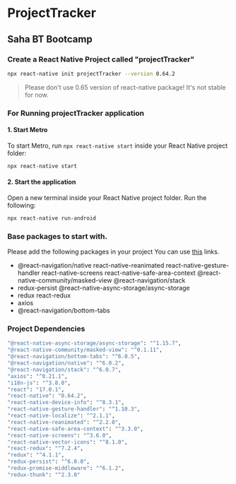 # ProjectTracker 
## Saha BT Bootcamp

### Create a React Native Project called "projectTracker"
~~~bash
npx react-native init projectTracker --version 0.64.2
~~~
> Please don't use 0.65 version of react-native package! It's not stable for now.

### For Running projectTracker application
#### 1. Start Metro

To start Metro, run `npx react-native start` inside your React Native project folder:
~~~bash
npx react-native start
~~~

#### 2. Start the application

Open a new terminal inside your React Native project folder. Run the following:
~~~bash
npx react-native run-android
~~~
### Base packages to start with.
Please add the following packages in your project You can use [this](https://www.bigbinary.com/learn-react-native/initial-repo-configurations#base-packages-to-start-with) links.
* @react-navigation/native react-native-reanimated react-native-gesture-handler react-native-screens react-native-safe-area-context @react-native-community/masked-view @react-navigation/stack
* redux-persist @react-native-async-storage/async-storage
* redux react-redux
* axios
* @react-navigation/bottom-tabs
### Project Dependencies
~~~bash
"@react-native-async-storage/async-storage": "^1.15.7",
"@react-native-community/masked-view": "^0.1.11",
"@react-navigation/bottom-tabs": "^6.0.5",
"@react-navigation/native": "^6.0.2",
"@react-navigation/stack": "^6.0.7",
"axios": "^0.21.1",
"i18n-js": "^3.8.0",
"react": "17.0.1",
"react-native": "0.64.2",
"react-native-device-info": "^8.3.1",
"react-native-gesture-handler": "^1.10.3",
"react-native-localize": "^2.1.1",
"react-native-reanimated": "^2.2.0",
"react-native-safe-area-context": "^3.3.0",
"react-native-screens": "^3.6.0",
"react-native-vector-icons": "^8.1.0",
"react-redux": "^7.2.4",
"redux": "^4.1.1",
"redux-persist": "^6.0.0",
"redux-promise-middleware": "^6.1.2",
"redux-thunk": "^2.3.0"
~~~